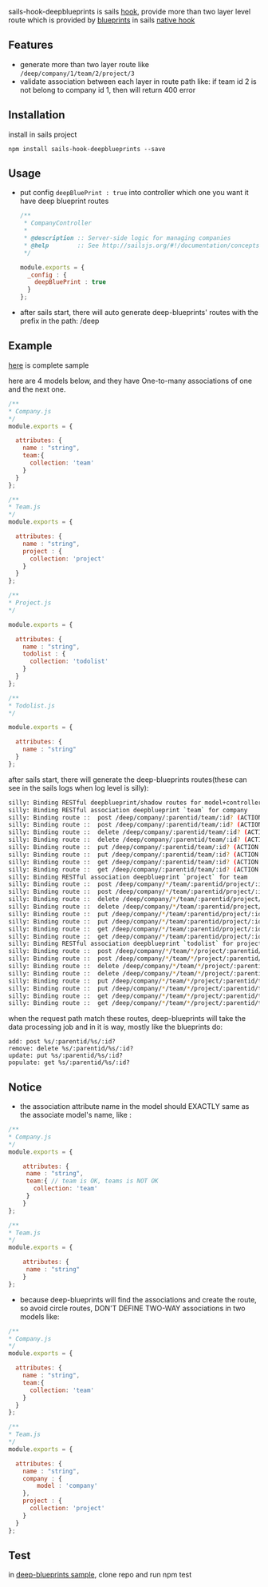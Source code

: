 sails-hook-deepblueprints is sails [hook](http://sailsjs.org/documentation/concepts/extending-sails/hooks), provide more than two layer level route which is provided by [blueprints](http://sailsjs.org/documentation/reference/blueprint-api?q=blueprint-routes) in sails [native hook](https://github.com/balderdashy/sails/tree/master/lib/hooks/blueprints)  

## Features

 * generate more than two layer route like `/deep/company/1/team/2/project/3`
 * validate association between each layer in route path
    like: if team id 2 is not belong to company id 1, then will return 400 error

## Installation
install in sails project

`npm install sails-hook-deepblueprints --save`

## Usage

 * put config `deepBluePrint : true` into controller which one you want it have deep blueprint routes

    ```javascript
    /**
     * CompanyController
     *
     * @description :: Server-side logic for managing companies
     * @help        :: See http://sailsjs.org/#!/documentation/concepts/Controllers
     */
    
    module.exports = {
      _config : {
        deepBluePrint : true
      }
    };
    ```
 * after sails start, there will auto generate deep-blueprints' routes with the prefix in the path: /deep

## Example

[here](https://github.com/hcnode/deep-blueprints-sample) is complete sample

here are 4 models below, and they have One-to-many associations of one and the next one.

```javascript
/**
* Company.js
*/
module.exports = {

  attributes: {
    name : "string",
    team:{
      collection: 'team'
    }
  }
};
```

```javascript
/**
* Team.js
*/
module.exports = {

  attributes: {
    name : "string",
    project : {
      collection: 'project'
    }
  }
};

```


```javascript
/**
* Project.js
*/

module.exports = {

  attributes: {
    name : "string",
    todolist : {
      collection: 'todolist'
    }
  }
};

```

```javascript
/**
* Todolist.js
*/

module.exports = {

  attributes: {
    name : "string"
  }
};
```

after sails start, there will generate the deep-blueprints routes(these can see in the sails logs when log level is silly):

```bash
silly: Binding RESTful deepblueprint/shadow routes for model+controller: company
silly: Binding RESTful association deepblueprint `team` for company
silly: Binding route ::  post /deep/company/:parentid/team/:id? (ACTION: company/_config)
silly: Binding route ::  post /deep/company/:parentid/team/:id? (ACTION: company/_config)
silly: Binding route ::  delete /deep/company/:parentid/team/:id? (ACTION: company/_config)
silly: Binding route ::  delete /deep/company/:parentid/team/:id? (ACTION: company/_config)
silly: Binding route ::  put /deep/company/:parentid/team/:id? (ACTION: company/_config)
silly: Binding route ::  put /deep/company/:parentid/team/:id? (ACTION: company/_config)
silly: Binding route ::  get /deep/company/:parentid/team/:id? (ACTION: company/_config)
silly: Binding route ::  get /deep/company/:parentid/team/:id? (ACTION: company/_config)
silly: Binding RESTful association deepblueprint `project` for team
silly: Binding route ::  post /deep/company/*/team/:parentid/project/:id? (ACTION: company/_config)
silly: Binding route ::  post /deep/company/*/team/:parentid/project/:id? (ACTION: company/_config)
silly: Binding route ::  delete /deep/company/*/team/:parentid/project/:id? (ACTION: company/_config)
silly: Binding route ::  delete /deep/company/*/team/:parentid/project/:id? (ACTION: company/_config)
silly: Binding route ::  put /deep/company/*/team/:parentid/project/:id? (ACTION: company/_config)
silly: Binding route ::  put /deep/company/*/team/:parentid/project/:id? (ACTION: company/_config)
silly: Binding route ::  get /deep/company/*/team/:parentid/project/:id? (ACTION: company/_config)
silly: Binding route ::  get /deep/company/*/team/:parentid/project/:id? (ACTION: company/_config)
silly: Binding RESTful association deepblueprint `todolist` for project
silly: Binding route ::  post /deep/company/*/team/*/project/:parentid/todolist/:id? (ACTION: company/_config)
silly: Binding route ::  post /deep/company/*/team/*/project/:parentid/todolist/:id? (ACTION: company/_config)
silly: Binding route ::  delete /deep/company/*/team/*/project/:parentid/todolist/:id? (ACTION: company/_config)
silly: Binding route ::  delete /deep/company/*/team/*/project/:parentid/todolist/:id? (ACTION: company/_config)
silly: Binding route ::  put /deep/company/*/team/*/project/:parentid/todolist/:id? (ACTION: company/_config)
silly: Binding route ::  put /deep/company/*/team/*/project/:parentid/todolist/:id? (ACTION: company/_config)
silly: Binding route ::  get /deep/company/*/team/*/project/:parentid/todolist/:id? (ACTION: company/_config)
silly: Binding route ::  get /deep/company/*/team/*/project/:parentid/todolist/:id? (ACTION: company/_config)
```

when the request path match these routes, deep-blueprints will take the data processing job and in it is way, mostly like the blueprints do:

```
add: post %s/:parentid/%s/:id?
remove: delete %s/:parentid/%s/:id?
update: put %s/:parentid/%s/:id?
populate: get %s/:parentid/%s/:id?
```

## Notice
 * the association attribute name in the model should EXACTLY same as the associate model's name, like :
 
```javascript
/**
* Company.js
*/
module.exports = {

    attributes: {
     name : "string",
     team:{ // team is OK, teams is NOT OK
       collection: 'team'
     }
    }
};
```

```javascript
/**
* Team.js
*/
module.exports = {

    attributes: {
     name : "string"
    }
};
```
 
 * because deep-blueprints will find the associations and create the route, so avoid circle routes, DON'T DEFINE TWO-WAY associations in two models like:

```javascript
/**
* Company.js
*/
module.exports = {

  attributes: {
    name : "string",
    team:{
      collection: 'team'
    }
  }
};
```

```javascript
/**
* Team.js
*/
module.exports = {

  attributes: {
    name : "string",
    company : {
        model : 'company'
    },
    project : {
      collection: 'project'
    }
  }
};

```

## Test
in [deep-blueprints sample](https://github.com/hcnode/deep-blueprints-sample), clone repo and run npm test